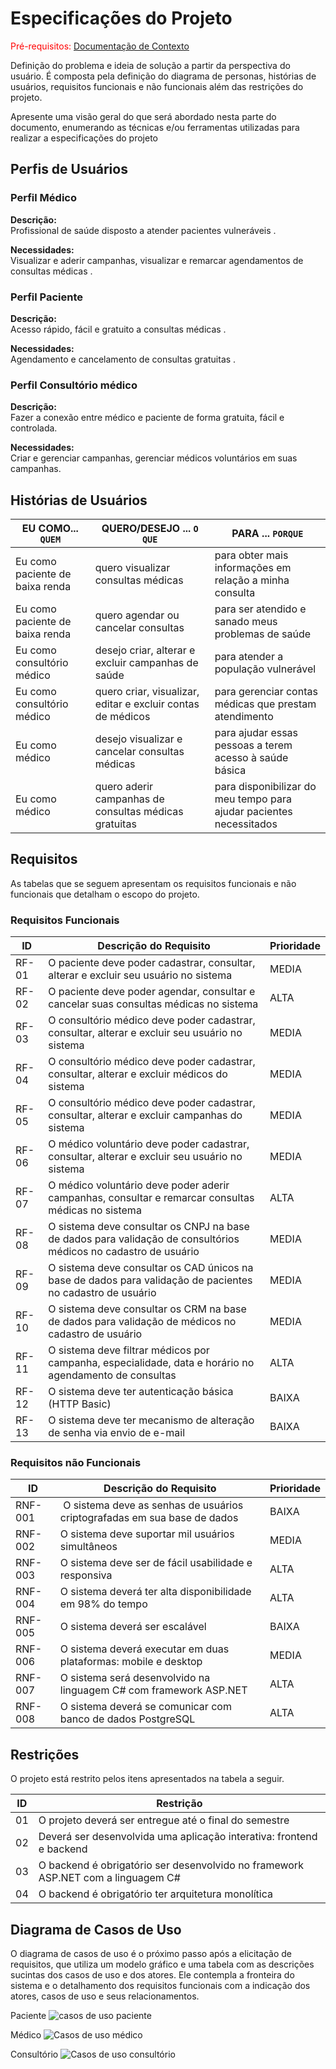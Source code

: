 # Especificações do Projeto

<span style="color:red">Pré-requisitos: <a href="1-Documentação de Contexto.md"> Documentação de Contexto</a></span>

Definição do problema e ideia de solução a partir da perspectiva do usuário. É composta pela definição do  diagrama de personas, histórias de usuários, requisitos funcionais e não funcionais além das restrições do projeto.

Apresente uma visão geral do que será abordado nesta parte do documento, enumerando as técnicas e/ou ferramentas utilizadas para realizar a especificações do projeto

## Perfis de Usuários

### Perfil Médico
**Descrição:**  
Profissional de saúde disposto a atender pacientes vulneráveis  .

**Necessidades:**  
Visualizar e aderir campanhas, visualizar e remarcar agendamentos de consultas médicas .

### Perfil Paciente
**Descrição:**  
Acesso rápido, fácil e gratuito a consultas médicas  .

**Necessidades:**  
Agendamento e cancelamento de consultas gratuitas .

### Perfil Consultório médico
**Descrição:**  
Fazer a conexão entre médico e paciente de forma gratuita, fácil e controlada.

**Necessidades:**  
Criar e gerenciar campanhas, gerenciar médicos voluntários em suas campanhas.

## Histórias de Usuários

| EU COMO... `QUEM`               | QUERO/DESEJO ... `O QUE`                                    | PARA ... `PORQUE`                                                    |
|---------------------------------|-------------------------------------------------------------|-------------------------------------------------------------------|
| Eu como paciente de baixa renda | quero visualizar consultas médicas                          | para obter mais informações em relação a minha consulta              |
| Eu como paciente de baixa renda | quero agendar ou cancelar consultas                         | para ser atendido e sanado meus problemas de saúde                   |
| Eu como consultório médico      | desejo criar, alterar e excluir campanhas de saúde          | para atender a população vulnerável                                  |
| Eu como consultório médico      | quero criar, visualizar, editar e excluir contas de médicos | para gerenciar contas médicas que prestam atendimento                |
| Eu como médico                  | desejo visualizar e cancelar consultas médicas              | para ajudar essas pessoas a terem acesso à saúde básica              |
| Eu como médico                  | quero aderir campanhas de consultas médicas gratuitas       | para disponibilizar do meu tempo para ajudar pacientes necessitados  |



## Requisitos

As tabelas que se seguem apresentam os requisitos funcionais e não funcionais que detalham o escopo do projeto.

### Requisitos Funcionais

|ID    | Descrição do Requisito  | Prioridade |
|------|-----------------------------------------|----|
|RF-01| O paciente deve poder cadastrar, consultar, alterar e excluir seu usuário no sistema | MEDIA | 
|RF-02| O paciente deve poder agendar, consultar e cancelar suas consultas médicas no sistema | ALTA |
|RF-03| O consultório médico deve poder cadastrar, consultar, alterar e excluir seu usuário no sistema | MEDIA |
|RF-04| O consultório médico deve poder cadastrar, consultar, alterar e excluir médicos do sistema | MEDIA |
|RF-05| O consultório médico deve poder cadastrar, consultar, alterar e excluir campanhas do sistema | MEDIA |
|RF-06| O médico voluntário deve poder cadastrar, consultar, alterar e excluir seu usuário no sistema | MEDIA |
|RF-07| O médico voluntário deve poder aderir campanhas, consultar e remarcar consultas médicas no sistema | ALTA |
|RF-08| O sistema deve consultar os CNPJ na base de dados para validação de consultórios médicos no cadastro de usuário | MEDIA |
|RF-09| O sistema deve consultar os CAD únicos na base de dados para validação de pacientes no cadastro de usuário | MEDIA |
|RF-10| O sistema deve consultar os CRM na base de dados para validação de médicos no cadastro de usuário | MEDIA |
|RF-11| O sistema deve filtrar médicos por campanha, especialidade, data e horário no agendamento de consultas | ALTA |
|RF-12| O sistema deve ter autenticação básica (HTTP Basic) | BAIXA |
|RF-13| O sistema deve ter mecanismo de alteração de senha via envio de e-mail | BAIXA |

### Requisitos não Funcionais

|ID     | Descrição do Requisito  |Prioridade |
|-------|-------------------------|----|
|RNF-001|  O sistema deve as senhas de usuários criptografadas em sua base de dados | BAIXA | 
|RNF-002| O sistema deve suportar mil usuários simultâneos |  MEDIA |
|RNF-003| O sistema deve ser de fácil usabilidade e responsiva  |  ALTA  |
|RNF-004|O sistema deverá ter alta disponibilidade em 98% do tempo  |  ALTA |
|RNF-005| O sistema deverá ser escalável  |  BAIXA |
|RNF-006|O sistema deverá executar em duas plataformas: mobile e desktop|  MEDIA |
|RNF-007|O sistema será desenvolvido na linguagem C# com framework ASP.NET|  ALTA |
|RNF-008| O sistema deverá se comunicar com banco de dados PostgreSQL  |  ALTA |


## Restrições

O projeto está restrito pelos itens apresentados na tabela a seguir.

|ID| Restrição                                             |
|--|-------------------------------------------------------|
|01| O projeto deverá ser entregue até o final do semestre |
|02| Deverá ser desenvolvida uma aplicação interativa: frontend e backend |
|03| O backend é obrigatório ser desenvolvido no framework ASP.NET com a linguagem C# |
|04| O backend é obrigatório ter arquitetura monolítica |

## Diagrama de Casos de Uso

O diagrama de casos de uso é o próximo passo após a elicitação de requisitos, que utiliza um modelo gráfico e uma tabela com as descrições sucintas dos casos de uso e dos atores. Ele contempla a fronteira do sistema e o detalhamento dos requisitos funcionais com a indicação dos atores, casos de uso e seus relacionamentos. 

Paciente
![casos de uso paciente](https://github.com/user-attachments/assets/5f39e76a-88dc-402c-9853-3c8edba3e002)

Médico
![Casos de uso médico](https://github.com/user-attachments/assets/3cfcda56-f82d-4499-88ad-eddf98fa712e)

Consultório
![Casos de uso consultório](https://github.com/user-attachments/assets/872bf90d-288c-4e1c-9118-f6773a16a38c)

